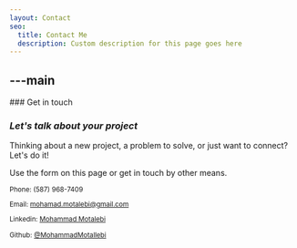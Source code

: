 ```yaml
---
layout: Contact
seo:
  title: Contact Me
  description: Custom description for this page goes here
---
```




---main
---

<PageTitle>
  ### Get in touch

  ### _Let's talk about your project_
</PageTitle>

Thinking about a new project, a problem to solve, or just want to connect? Let's do it!

Use the form on this page or get in touch by other means.

<Sep size="12" />

<small>
  <Icon src="/icons/call.svg" className="inline mr-2 -mt-2 align-middle fill-current text-omega-500" /> Phone: (587) 968-7409

  <Icon src="/icons/mail.svg" className="mr-2 -mt-2 inline align-middle fill-current text-omega-500" /> Email: mohamad.motalebi@gmail.com

  <Icon src="/icons/logo-linkedin.svg" className="mr-2 -mt-2 inline align-middle fill-current text-omega-500" /> Linkedin: [Mohammad Motalebi](https://www.linkedin.com/in/mohammad-motalebi/)

  <Icon src="/icons/logo-github.svg" className="mr-2 -mt-2 inline align-middle fill-current text-omega-500" /> Github: [@MohammadMotallebi](https://github.com/mohammadmotallebi)
</small>